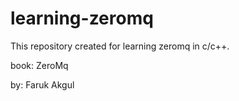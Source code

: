 # learning-zeromq

This repository created for learning zeromq in c/c++.


book: ZeroMq


by: Faruk Akgul
